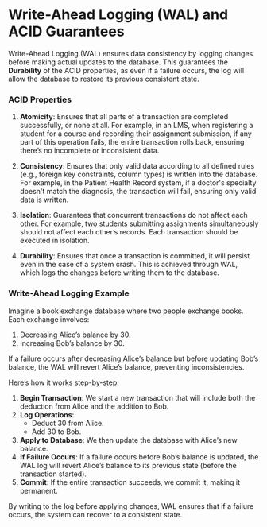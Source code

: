 # Write-Ahead Logging (WAL) and ACID Guarantees

Write-Ahead Logging (WAL) ensures data consistency by logging changes before making actual updates to the database. This guarantees the **Durability** of the ACID properties, as even if a failure occurs, the log will allow the database to restore its previous consistent state.

### ACID Properties

1. **Atomicity**: Ensures that all parts of a transaction are completed successfully, or none at all. For example, in an LMS, when registering a student for a course and recording their assignment submission, if any part of this operation fails, the entire transaction rolls back, ensuring there’s no incomplete or inconsistent data.

2. **Consistency**: Ensures that only valid data according to all defined rules (e.g., foreign key constraints, column types) is written into the database. For example, in the Patient Health Record system, if a doctor's specialty doesn't match the diagnosis, the transaction will fail, ensuring only valid data is written.

3. **Isolation**: Guarantees that concurrent transactions do not affect each other. For example, two students submitting assignments simultaneously should not affect each other’s records. Each transaction should be executed in isolation.

4. **Durability**: Ensures that once a transaction is committed, it will persist even in the case of a system crash. This is achieved through WAL, which logs the changes before writing them to the database.

### Write-Ahead Logging Example

Imagine a book exchange database where two people exchange books. Each exchange involves:
1. Decreasing Alice’s balance by 30.
2. Increasing Bob’s balance by 30.

If a failure occurs after decreasing Alice’s balance but before updating Bob’s balance, the WAL will revert Alice’s balance, preventing inconsistencies. 

Here’s how it works step-by-step:

1. **Begin Transaction**: We start a new transaction that will include both the deduction from Alice and the addition to Bob.
2. **Log Operations**: 
   - Deduct 30 from Alice.
   - Add 30 to Bob.
3. **Apply to Database**: We then update the database with Alice’s new balance.
4. **If Failure Occurs**: If a failure occurs before Bob’s balance is updated, the WAL log will revert Alice’s balance to its previous state (before the transaction started).
5. **Commit**: If the entire transaction succeeds, we commit it, making it permanent.

By writing to the log before applying changes, WAL ensures that if a failure occurs, the system can recover to a consistent state.
